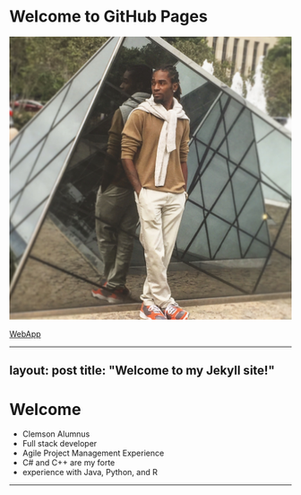 # Welcome to GitHub Pages


![Image](images/FF3E4A25-4C61-4E9B-8C6C-A318ED661809.jpg) 

[WebApp](https://jacaryr.github.io/app/)

---

layout: post
title:  "Welcome to my Jekyll site!"
---

# Welcome
- Clemson Alumnus 
- Full stack developer
- Agile Project Management Experience
- C# and C++ are my forte 
- experience with Java, Python, and R

---
